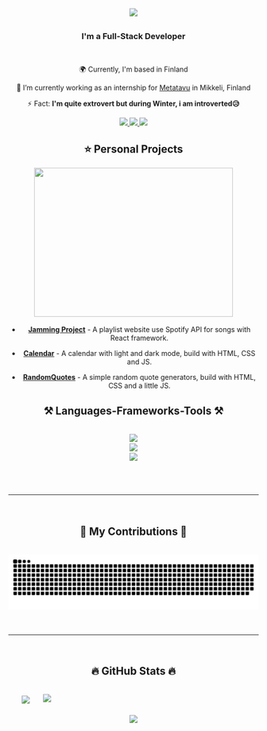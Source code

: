 
<div align="center">  </div>

<h1 align="center">
    <img src="https://readme-typing-svg.herokuapp.com/?font=Righteous&size=35&center=true&vCenter=true&width=500&height=70&duration=4000&lines=Hi+There!+👋;+I'm+Hanhz!;" />
</h1>

<h3 align="center">I'm a Full-Stack Developer</h3>

<br/>

<div align="center">

 🌍 Currently, I'm based in Finland
 
 🔭 I’m currently working as an internship for [Metatavu](https://metatavu.fi/) in Mikkeli, Finland 

 ⚡ Fact: **I'm quite extrovert but during Winter, i am introverted😥**
 
 </div>

<div align="center"> 
  <a href="mailto:phamhuyanh277@gmail.com">
    <img src="https://img.shields.io/badge/Gmail-333333?style=for-the-badge&logo=gmail&logoColor=red" />
  </a>
  <a href="https://www.linkedin.com/in/huy-anh-pham-890b63226/" target="_blank">
    <img src="https://img.shields.io/badge/LinkedIn-0077B5?style=for-the-badge&logo=linkedin&logoColor=white" target="_blank" />
  </a>
  <a href="https://hanhz.netlify.app/?fbclid=IwZXh0bgNhZW0CMTAAAR3h3a1mNAS58kepPJItaDCS_Pnq0i5kQS5DcPwgB1_k7GAyXRmDntvj5Js_aem_dVvt4qoofNqoZBaY9Piiqg#home" target="_blank">
     <img src="https://img.shields.io/badge/Portfolio-FF5722?style=for-the-badge&logo=todoist&logoColor=white" target="_blank" /> <!-- sqlite, safari, google-chrome are other good icon options -->
  </a>
</div>

<h2 align="center">⭐ Personal Projects </h2>



<p align="center">
    <img src="https://github.com/Hanhz2707/portfolio/blob/master/frontend_react/src/assets/giphy.gif" width="400" height="300">
</p>

<div align="center">
   
    
- **[Jamming Project](https://hanhz2707jammingproject.surge.sh/)** - A playlist website use Spotify API for songs with React framework.
    
- **[Calendar](https://hanhz2707.github.io/calendar-template/)** - A calendar with light and dark mode, build with HTML, CSS and JS.

- **[RandomQuotes](https://hanhz2707.github.io/Quote_randon_project/#)** - A simple random quote generators, build with HTML, CSS and a little JS.

  
</div>


<h2 align="center">⚒️ Languages-Frameworks-Tools ⚒️</h2>
<br/>
<div align="center">
    <img src="https://skillicons.dev/icons?i=nodejs,github,express,firebase,mongodb" /><br>
  <img src="https://skillicons.dev/icons?i=react,angular,next,javascript,typescript,redux" /><br>
    <img src="https://skillicons.dev/icons?i=bootstrap,mui,mysql,html,css,sass,tailwind,vscode,git" />
</div>
  <br/><br/><br/>
<hr/>
<br>
<div align="center">
  <h2>🐍 My Contributions 🐍</h2>
  <br>
  <img alt="snake eating my contributions" src="https://raw.githubusercontent.com/salesp07/salesp07/output/github-contribution-grid-snake.svg" />
  <br/><br/><br/>
</div>

<hr/>
<br>
<h2 align="center">🔥 GitHub Stats 🔥</h2>
<!-- https://github.com/anuraghazra/github-readme-stats -->
<br>
<div align=center>
  <a href="#" title="thanhtin4401">
    <img width="315" align="center" src="https://github-readme-stats.vercel.app/api/top-langs/?username=Hanhz2707&hide=c%23,powershell,Mathematica,Ruby,Objective-C,Objective-C%2b%2b,Cuda&title_color=61dafb&text_color=ffffff&icon_color=61dafb&bg_color=20232a&langs_count=8&layout=compact&border_color=61dafb&hide_border=true" />
  </a>
  <a href="#" title="thanhtin4401">
    <img align="right" width="434" src="https://github-readme-stats.vercel.app/api?username=Hanhz2707&show_icons=true&theme=react&border_color=61dafb&hide_border=true" />
  </a>
</div>


<h3 align="center">
    <img src="https://readme-typing-svg.herokuapp.com/?font=Righteous&size=25&center=true&vCenter=true&width=500&height=70&duration=4000&lines=Thanks+for+visiting!+✌️;+Shoot+me+a+message+on+Linkedin!;I'm+always+down+to+collab+:)">
</h3>
